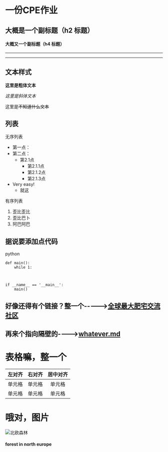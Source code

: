 # 一份CPE作业
## 大概是一个副标题（h2 标题）
#### 大概又一个副标题（h4 标题）




___

---




## 文本样式

**这里是粗体文本**

*这里是斜体文本*

这里是~~不知道什么文本~~


## 列表

无序列表

+ 第一点：
+ 第二点：
  + 第2.1点
    * 第2.1.1点
    + 第2.1.2点
    - 第2.1.3点
+ Very easy!
  - 就这
  
有序列表

1. 歪比歪比
2. 歪比巴卜
3. 阿巴阿巴



## 据说要添加点代码

python
~~~
def main():
    while 1:



if __name__ == '__main__':
    main()
~~~
## 好像还得有个链接？整一个----->[全球最大肥宅交流社区](https://github.com)

## 再来个指向隔壁的---->[whatever.md](https://github.com/birdsbeyond/dradon-jaja/blob/master/whatever.md)

# 表格嘛，整一个
| 左对齐 | 右对齐 | 居中对齐 |
| :-----| ----: | :----: |
| 单元格 | 单元格 | 单元格 |
| 单元格 | 单元格 | 单元格 |

# 哦对，图片
![北欧森林](https://mod.3dmgame.com/static/upload/mod/201907/MOD5d2f6404e3bf9.jpeg)
#### forest in north europe
